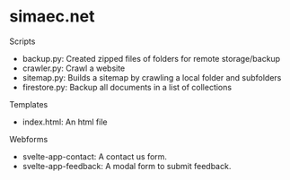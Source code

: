 # simaec.net
Scripts

- backup.py: Created zipped files of folders for remote storage/backup
- crawler.py: Crawl a website
- sitemap.py: Builds a sitemap by crawling a local folder and subfolders
- firestore.py: Backup all documents in a list of collections

Templates
- index.html: An html file

Webforms
- svelte-app-contact: A contact us form.
- svelte-app-feedback: A modal form to submit feedback.
